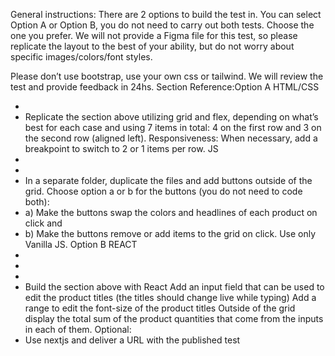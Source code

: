 General instructions:
There are 2 options to build the test in. You can select Option A or Option B, you do not need
to carry out both tests. Choose the one you prefer.
We will not provide a Figma file for this test, so please replicate the layout to the best of your
ability, but do not worry about specific images/colors/font styles.

Please don’t use bootstrap, use your own css or tailwind.
We will review the test and provide feedback in 24hs.
Section Reference:Option A
HTML/CSS

-
- Replicate the section above utilizing grid and flex, depending on what’s best for each
  case and using 7 items in total: 4 on the first row and 3 on the second row (aligned
  left).
  Responsiveness: When necessary, add a breakpoint to switch to 2 or 1 items per
  row.
  JS
-
-
- In a separate folder, duplicate the files and add buttons outside of the grid.
  Choose option a or b for the buttons (you do not need to code both):
- a) Make the buttons swap the colors and headlines of each product on click
  and
- b) Make the buttons remove or add items to the grid on click.
  Use only Vanilla JS.
  Option B
  REACT
-
-
-
- Build the section above with React
  Add an input field that can be used to edit the product titles (the titles should change
  live while typing)
  Add a range to edit the font-size of the product titles
  Outside of the grid display the total sum of the product quantities that come from the
  inputs in each of them.
  Optional:
- Use nextjs and deliver a URL with the published test
